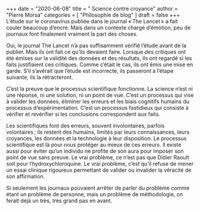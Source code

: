 +++
date        = "2020-06-08"
title       = " Science contre croyance"
author      = "Pierre Morsa"
categories  = [ "Philosophie de blog" ]
draft       = false
+++
L’étude sur le coronavirus publiée dans le journal « The Lancet » a fait couler beaucoup d’encre. Mais dans un contexte chargé d’émotion, peu de journaux font finalement vraiment la part des choses. 

Oui, le journal The Lancet n’a pas suffisamment vérifié l’étude avant de la publier. Mais ils ont fait ce qu’ils devaient faire. Lorsque des critiques ont été émises sur la validité des données et des résultats, ils ont regardé si les faits justifiaient ces critiques. Comme c’était le cas, ils ont émis une mise en garde.   S’il s’avérait que l’étude est incorrecte, ils passeront à l’étape suivante, ils la rétracteront.

C’est la preuve que le processus scientifique fonctionne. La science n’est ni une réponse, ni une solution, ni un point de vue. C’est un processus qui vise à valider les données, éliminer les erreurs et les biais cognitifs humains du processus d’expérimentation. C’est un processus fastidieux qui consiste à vérifier et revérifier si les conclusions correspondent aux faits.

Les scientifiques font des erreurs, souvent involontaires, parfois volontaires ; ils restent des humains, limités par leurs connaissances, leurs croyances, les données et la technologie à leur disposition. Le processus scientifique est là pour nous protéger au mieux de ces erreurs. Il existe aussi pour éviter qu’un individu ne profite de son aura pour imposer son point de vue sans preuve. Le vrai problème, ce n’est pas que Didier Raoult soit pour l’hydroxychloroquine. Le vrai problème, c’est qu’il refuse de mener un essai clinique rigoureux permettant de valider ou invalider la véracité de son affirmation. 

Si seulement les journaux pouvaient arrêter de parler du problème comme étant un problème de personne, mais un problème de méthodologie, on ferait déjà un très, très grand pas en avant.
